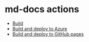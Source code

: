 # md-docs actions

* [Build](./build)
* [Build and deploy to Azure](./azure)
* [Build and deploy to GitHub pages](./github-pages)